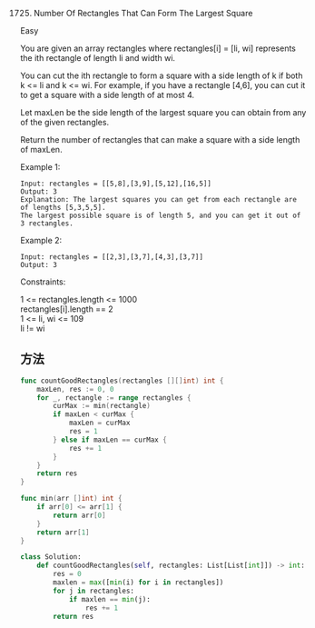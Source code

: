 1725. Number Of Rectangles That Can Form The Largest Square


Easy


You are given an array rectangles where rectangles[i] = [li, wi] represents the ith rectangle of length li and width wi.

You can cut the ith rectangle to form a square with a side length of k if both k <= li and k <= wi. For example, if you have a rectangle [4,6], you can cut it to get a square with a side length of at most 4.

Let maxLen be the side length of the largest square you can obtain from any of the given rectangles.

Return the number of rectangles that can make a square with a side length of maxLen.

 

Example 1:

```
Input: rectangles = [[5,8],[3,9],[5,12],[16,5]]
Output: 3
Explanation: The largest squares you can get from each rectangle are of lengths [5,3,5,5].
The largest possible square is of length 5, and you can get it out of 3 rectangles.
```

Example 2:

```
Input: rectangles = [[2,3],[3,7],[4,3],[3,7]]
Output: 3
```
 

Constraints:

1 <= rectangles.length <= 1000   
rectangles[i].length == 2   
1 <= li, wi <= 109   
li != wi


## 方法



```go
func countGoodRectangles(rectangles [][]int) int {
    maxLen, res := 0, 0
    for _, rectangle := range rectangles {
        curMax := min(rectangle)
        if maxLen < curMax {
            maxLen = curMax
            res = 1
        } else if maxLen == curMax {
            res += 1
        }
    }
    return res
}

func min(arr []int) int {
    if arr[0] <= arr[1] {
        return arr[0]
    }
    return arr[1]
}
```


```python
class Solution:
    def countGoodRectangles(self, rectangles: List[List[int]]) -> int:
        res = 0
        maxlen = max([min(i) for i in rectangles])
        for j in rectangles:
            if maxlen == min(j):
                res += 1
        return res
```